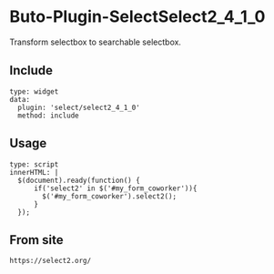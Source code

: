 # Buto-Plugin-SelectSelect2_4_1_0
Transform selectbox to searchable selectbox.

## Include
```
type: widget
data:
  plugin: 'select/select2_4_1_0'
  method: include
```

## Usage
```
type: script
innerHTML: |
  $(document).ready(function() {
      if('select2' in $('#my_form_coworker')){
        $('#my_form_coworker').select2();
      }
  });
```

## From site
```
https://select2.org/
```
